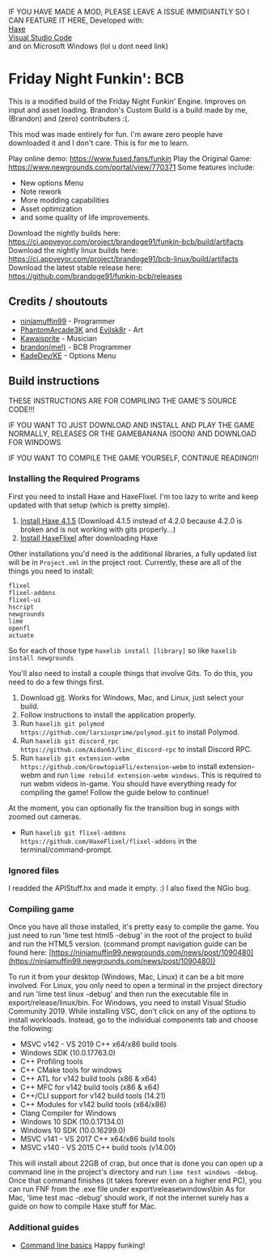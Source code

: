 IF YOU HAVE MADE A MOD, PLEASE LEAVE A ISSUE IMMIDIANTLY SO I CAN FEATURE IT HERE,
Developed with:  
[Haxe](https://haxe.org)  
[Visual Studio Code](https://code.visualstudio.com)  
and on Microsoft Windows (lol u dont need link)
# Friday Night Funkin': BCB

This is a modified build of the Friday Night Funkin' Engine. Improves on input and asset loading.
Brandon's Custom Build is a build made by me, (Brandon) and (zero) contributers :(.  
  
This mod was made entirely for fun. I'm aware zero people have downloaded it and I don't care. This is for me to learn.


Play online demo: https://www.fused.fans/funkin
Play the Original Game: https://www.newgrounds.com/portal/view/770371
Some features include:
- New options Menu
- Note rework
- More modding capabilities
- Asset optimization
- and some quality of life improvements.

Download the nightly builds here: https://ci.appveyor.com/project/brandoge91/funkin-bcb/build/artifacts
Download the nightly linux builds here: https://ci.appveyor.com/project/brandoge91/bcb-linux/build/artifacts
Download the latest stable release here: https://github.com/brandoge91/funkin-bcb/releases

## Credits / shoutouts  

- [ninjamuffin99](https://twitter.com/ninja_muffin99) - Programmer  
- [PhantomArcade3K](https://twitter.com/phantomarcade3k) and [Evilsk8r](https://twitter.com/evilsk8r) - Art  
- [Kawaisprite](https://twitter.com/kawaisprite) - Musician  
- [brandon(me!)](https://www.fused.fans) - BCB Programmer  
- [KadeDev/KE](https://github.com/kadedev/) - Options Menu 


## Build instructions

THESE INSTRUCTIONS ARE FOR COMPILING THE GAME'S SOURCE CODE!!!

IF YOU WANT TO JUST DOWNLOAD AND INSTALL AND PLAY THE GAME NORMALLY, RELEASES OR THE GAMEBANANA (SOON) AND DOWNLOAD FOR WINDOWS

IF YOU WANT TO COMPILE THE GAME YOURSELF, CONTINUE READING!!!

### Installing the Required Programs

First you need to install Haxe and HaxeFlixel. I'm too lazy to write and keep updated with that setup (which is pretty simple). 
1. [Install Haxe 4.1.5](https://haxe.org/download/version/4.1.5/) (Download 4.1.5 instead of 4.2.0 because 4.2.0 is broken and is not working with gits properly...)
2. [Install HaxeFlixel](https://haxeflixel.com/documentation/install-haxeflixel/) after downloading Haxe

Other installations you'd need is the additional libraries, a fully updated list will be in `Project.xml` in the project root. Currently, these are all of the things you need to install:
```
flixel
flixel-addons
flixel-ui
hscript
newgrounds
lime
openfl
actuate
```
So for each of those type `haxelib install [library]` so like `haxelib install newgrounds`

You'll also need to install a couple things that involve Gits. To do this, you need to do a few things first.
1. Download [git](https://git-scm.com/downloads). Works for Windows, Mac, and Linux, just select your build.
2. Follow instructions to install the application properly.
3. Run `haxelib git polymod https://github.com/larsiusprime/polymod.git` to install Polymod.
4. Run `haxelib git discord_rpc https://github.com/Aidan63/linc_discord-rpc` to install Discord RPC.
5. Run `haxelib git extension-webm https://github.com/GrowtopiaFli/extension-webm` to install extension-webm and run `lime rebuild extension-webm windows`. This is required to run webm videos in-game.
You should have everything ready for compiling the game! Follow the guide below to continue!

At the moment, you can optionally fix the transition bug in songs with zoomed out cameras.
- Run `haxelib git flixel-addons https://github.com/HaxeFlixel/flixel-addons` in the terminal/command-prompt.

### Ignored files

I readded the APIStuff.hx and made it empty. :) I also fixed the NGio bug.

### Compiling game

Once you have all those installed, it's pretty easy to compile the game. You just need to run 'lime test html5 -debug' in the root of the project to build and run the HTML5 version. (command prompt navigation guide can be found here: [https://ninjamuffin99.newgrounds.com/news/post/1090480](https://ninjamuffin99.newgrounds.com/news/post/1090480))

To run it from your desktop (Windows, Mac, Linux) it can be a bit more involved. For Linux, you only need to open a terminal in the project directory and run 'lime test linux -debug' and then run the executable file in export/release/linux/bin. For Windows, you need to install Visual Studio Community 2019. While installing VSC, don't click on any of the options to install workloads. Instead, go to the individual components tab and choose the following:
* MSVC v142 - VS 2019 C++ x64/x86 build tools
* Windows SDK (10.0.17763.0)
* C++ Profiling tools
* C++ CMake tools for windows
* C++ ATL for v142 build tools (x86 & x64)
* C++ MFC for v142 build tools (x86 & x64)
* C++/CLI support for v142 build tools (14.21)
* C++ Modules for v142 build tools (x64/x86)
* Clang Compiler for Windows
* Windows 10 SDK (10.0.17134.0)
* Windows 10 SDK (10.0.16299.0)
* MSVC v141 - VS 2017 C++ x64/x86 build tools
* MSVC v140 - VS 2015 C++ build tools (v14.00)

This will install about 22GB of crap, but once that is done you can open up a command line in the project's directory and run `lime test windows -debug`. Once that command finishes (it takes forever even on a higher end PC), you can run FNF from the .exe file under export\release\windows\bin
As for Mac, 'lime test mac -debug' should work, if not the internet surely has a guide on how to compile Haxe stuff for Mac.

### Additional guides

- [Command line basics](https://ninjamuffin99.newgrounds.com/news/post/1090480)
Happy funking!
